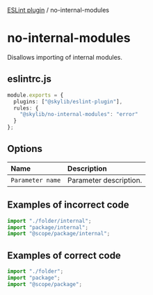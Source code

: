 [ESLint plugin](index.md) / no-internal-modules

# no-internal-modules

Disallows importing of internal modules.

## eslintrc.js

```ts
module.exports = {
  plugins: ["@skylib/eslint-plugin"],
  rules: {
    "@skylib/no-internal-modules": "error"
  }
};
```

## Options

| Name | Description |
| :------ | :------ |
| `Parameter name` | Parameter description. |


## Examples of incorrect code

```ts
import "./folder/internal";
import "package/internal";
import "@scope/package/internal";
```

## Examples of correct code

```ts
import "./folder";
import "package";
import "@scope/package";
```
